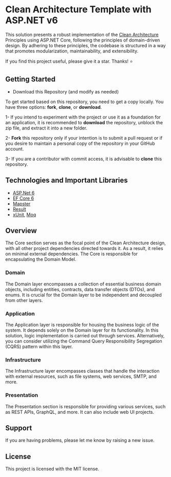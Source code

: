 # Clean Architecture Template with ASP.NET v6
This solution presents a robust implementation of the [Clean Architecture] Principles using ASP.NET Core, following the principles of domain-driven design. By adhering to these principles, the codebase is structured in a way that promotes modularization, maintainability, and extensibility.

If you find this project useful, please give it a star. Thanks! ⭐

## Getting Started
- Download this Repository (and modify as needed)

To get started based on this repository, you need to get a copy locally. You have three options: **fork**, **clone**, or **download**.

1- If you intend to experiment with the project or use it as a foundation for an application, it is recommended to **download** the repository, unblock the zip file, and extract it into a new folder.

2- **Fork** this repository only if your intention is to submit a pull request or if you desire to maintain a personal copy of the repository in your GitHub account.

3- If you are a contributor with commit access, it is advisable to **clone** this repository.

## Technologies and Important Libraries
- [ASP.Net 6]
- [EF Core 6]
- [Mapster]
- [Result]
- [xUnit], [Moq]
## Overview
The Core section serves as the focal point of the Clean Architecture design, with all other project dependencies directed towards it. As a result, it relies on minimal external dependencies. The Core is responsible for encapsulating the Domain Model.
### Domain
The Domain layer encompasses a collection of essential business domain objects, including entities, contracts, data transfer objects (DTOs), and enums. It is crucial for the Domain layer to be independent and decoupled from other layers.
### Application
The Application layer is responsible for housing the business logic of the system. It depends solely on the Domain layer for its functionality. In this solution, logic implementation is carried out through services. Alternatively, you can consider utilizing the Command Query Responsibility Segregation (CQRS) pattern within this layer.
### Infrastructure
The Infrastructure layer encompasses classes that handle the interaction with external resources, such as file systems, web services, SMTP, and more.
### Presentation
The Presentation section is responsible for providing various services, such as REST APIs, GraphQL, and more. It can also include web UI projects.

## Support
If you are having problems, please let me know by raising a new issue.

## License
This project is licensed with the MIT license.

   [Clean Architecture]: <https://blog.cleancoder.com/uncle-bob/2011/11/22/Clean-Architecture.html>
   [ASP.Net 6]: <https://github.com/dotnet/aspnetcore>
   [EF Core 6]: <https://github.com/dotnet/efcore>
   [Mapster]: <https://github.com/MapsterMapper/Mapster>
   [Result]: <https://github.com/ardalis/Result>
   [xUnit]: <https://github.com/xunit/xunit>
   [Moq]: <https://github.com/devlooped/moq>